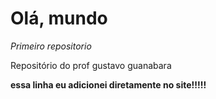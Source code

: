 # Olá, mundo
 *Primeiro repositorio*

Repositório do prof gustavo guanabara

**essa linha eu adicionei diretamente no site!!!!!**
